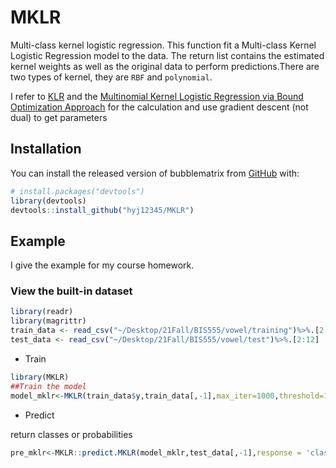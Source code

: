 # MKLR

Multi-class kernel logistic regression. This function fit a Multi-class Kernel Logistic Regression model to the data. The return list contains the estimated kernel weights as well as the original data to perform predictions.There are two types of kernel, they are `RBF` and `polynomial`.


I refer to [KLR](https://github.com/fontaine618/KLR) and the [Multinomial Kernel Logistic Regression via Bound Optimization Approach](https://scienceon.kisti.re.kr/srch/selectPORSrchArticle.do?cn=JAKO200709906203322) for the calculation and use gradient descent (not dual) to get parameters

## Installation

You can install the released version of bubblematrix from [GitHub](https://github.com/) with:

``` r
# install.packages("devtools")
library(devtools)
devtools::install_github("hyj12345/MKLR")
```

## Example

I give the example for my course homework. 

### View the built-in dataset

```r
library(readr)
library(magrittr)
train_data <- read_csv("~/Desktop/21Fall/BIS555/vowel/training")%>%.[2:12]
test_data <- read_csv("~/Desktop/21Fall/BIS555/vowel/test")%>%.[2:12]
```

* Train

```r
library(MKLR)
##Train the model
model_mklr<-MKLR(train_data$y,train_data[,-1],max_iter=1000,threshold=1.0e-5,lr=0.5,kernel = 'RBF')
```

* Predict 

return classes or probabilities

```r
pre_mklr<-MKLR::predict.MKLR(model_mklr,test_data[,-1],response = 'class')
```


